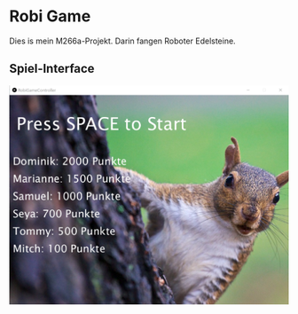 # Robi Game
Dies is mein M266a-Projekt. Darin fangen Roboter Edelsteine.


## Spiel-Interface

![Startbildschirm](img/screenshot_highscore_list.png)